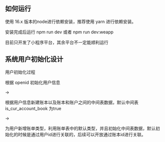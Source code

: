 ## 如何运行

使用 16.x 版本的node进行依赖安装，推荐使用 yarn 进行依赖安装。

安装完成后运行 npm run dev 或者 npm run dev:weapp

目前只开发了小程序平台，其余平台不一定能顺利运行

## 系统用户初始化设计

用户初始化过程

根据 openid 初始化用户信息

->

根据用户信息新建账本以及账本和账户之间的中间表数据，默认中间表 is_cur_account_book 为true

->

为用户新增账单类型，利用账单表中的默认类型，并且初始化中间表数据，默认初始化的时候是通过用户id进行关联的，后续可以开放通过账本id进行关联。

